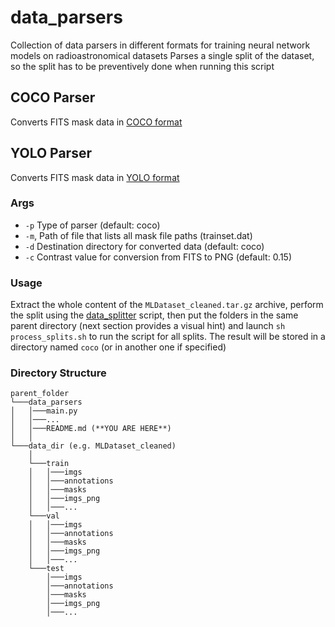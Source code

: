 # data_parsers
Collection of data parsers in different formats for training neural network models on radioastronomical datasets
Parses a single split of the dataset, so the split has to be preventively done when running this script

## COCO Parser
Converts FITS mask data in [COCO format](https://cocodataset.org/#format-data)

## YOLO Parser
Converts FITS mask data in [YOLO format](https://github.com/cvjena/darknet/blob/master/README.md)

### Args
- `-p` Type of parser (default: coco)
- `-m`, Path of file that lists all mask file paths (trainset.dat)
- `-d` Destination directory for converted data (default: coco)
- `-c` Contrast value for conversion from FITS to PNG (default: 0.15)

### Usage

Extract the whole content of the `MLDataset_cleaned.tar.gz` archive, perform the split using the [data_splitter](https://github.com/SKA-INAF/data_splitter) script, then put the folders in the same parent directory (next section provides a visual hint) and launch `sh process_splits.sh` to run the script for all splits.
The result will be stored in a directory named `coco` (or in another one if specified)

### Directory Structure
```
parent_folder
└───data_parsers
│   │───main.py
│   │───...
│   │───README.md (**YOU ARE HERE**)    
│   │
└───data_dir (e.g. MLDataset_cleaned)
    │
    └───train
    │   │───imgs
    │   │───annotations
    │   │───masks
    │   │───imgs_png
    │   │───...
    └───val
    │   │───imgs
    │   │───annotations
    │   │───masks
    │   │───imgs_png
    │   │───...
    └───test
        │───imgs
        │───annotations
        │───masks
        │───imgs_png
        │───...

```